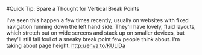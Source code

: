 #Quick Tip: Spare a Thought for Vertical Break Points

I've seen this happen a few times recently, usually on websites with fixed navigation running down the left hand side. They'll have lovely, fluid layouts, which stretch out on wide screens and stack up on smaller devices, but they'll still fall foul of a sneaky break point few people think about. I'm taking about page height.
http://enva.to/KULlDa
